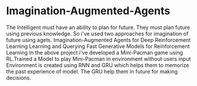 # Imagination-Augmented-Agents
The Intelligent must have an ability to plan for future. They must plan future using previous knowledge. So i've used two approaches for imagination of future using agets.
Imagination-Augmented Agents for Deep Reinforcement Learning 
Learning and Querying Fast Generative Models for Reinforcement Learning 
In the above project i've developed a Mini-Pacman game using RL.Trained a Model to play Mini-Pacman in environment without users input
Environment is created using RNN and GRU which helps them to memorize the past experience of model. The GRU help them in future for making decisions.
